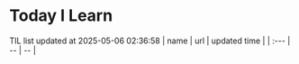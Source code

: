 # Today I Learn 
TIL list updated at 2025-05-06 02:36:58
| name | url | updated time |
| :--- | -- | -- |
